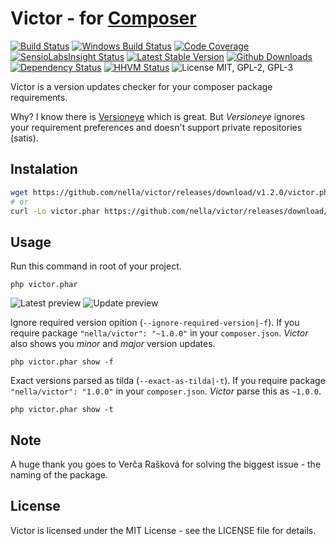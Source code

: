 # Victor - for [Composer](https://getcomposer.org)

[![Build Status](https://img.shields.io/travis/nella/victor/master.svg?style=flat-square)](https://travis-ci.org/nella/victor)
[![Windows Build Status](https://img.shields.io/appveyor/ci/Vrtak-CZ/victor/master.svg?style=flat-square)](https://ci.appveyor.com/project/Vrtak-CZ/victor)
[![Code Coverage](https://img.shields.io/coveralls/nella/victor.svg?style=flat-square)](https://coveralls.io/r/nella/victor)
[![SensioLabsInsight Status](https://img.shields.io/sensiolabs/i/3e962886-fa83-4601-a7d9-e75395111542.svg?style=flat-square)](https://insight.sensiolabs.com/projects/3e962886-fa83-4601-a7d9-e75395111542)
[![Latest Stable Version](https://img.shields.io/packagist/v/nella/victor.svg?style=flat-square)](https://packagist.org/packages/nella/victor)
[![Github Downloads](https://img.shields.io/github/downloads/nella/victor/total.svg?style=flat-square)](https://github.com/nella/victor)
[![Dependency Status](https://img.shields.io/versioneye/d/user/projects/56a569831b78fd0039000001.svg?style=flat-square)](https://www.versioneye.com/user/projects/56a569831b78fd0039000001)
[![HHVM Status](https://img.shields.io/hhvm/nella/victor.svg?style=flat-square)](http://hhvm.h4cc.de/package/nella/victor)
![License MIT, GPL-2, GPL-3](https://img.shields.io/badge/license-MIT-blue.svg?style=flat-square)

Victor is a version updates checker for your composer package requirements.

Why? I know there is [Versioneye](https://www.versioneye.com/) which is great.
But _Versioneye_ ignores your requirement preferences and doesn't support private repositories (satis).

## Instalation

```bash
wget https://github.com/nella/victor/releases/download/v1.2.0/victor.phar -O victor.phar
# or
curl -Lo victor.phar https://github.com/nella/victor/releases/download/v1.2.0/victor.phar
```

## Usage

Run this command in root of your project.

```
php victor.phar
```

![Latest preview](https://github.com/nella/victor/blob/master/build/latest.png)
![Update preview](https://github.com/nella/victor/blob/master/build/update.png)

Ignore required version opition (`--ignore-required-version|-f`).
If you require package `"nella/victor": "~1.0.0"` in your `composer.json`.
_Victor_ also shows you _minor_ and _major_ version updates.

```
php victor.phar show -f
```

Exact versions parsed as tilda (`--exact-as-tilda|-t`).
If you require package `"nella/victor": "1.0.0"` in your `composer.json`.
_Victor_ parse this as `~1.0.0`.

```
php victor.phar show -t
```

## Note

A huge thank you goes to Verča Rašková for solving the biggest issue - the naming of the package.

## License

Victor is licensed under the MIT License - see the LICENSE file for details.
